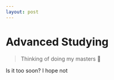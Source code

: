 ```yaml
---
layout: post
---
```


# Advanced Studying
> Thinking of doing my masters 🤔

Is it too soon? I hope not
